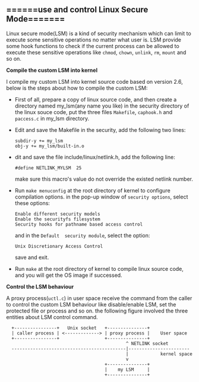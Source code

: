## ======use and control Linux Secure Mode=======

Linux secure mode(LSM) is a kind of security mechanism which can limit to execute some sensitive operations no matter what user is. LSM provide some hook functions to check if the current process can be allowed to execute these sensitive operations like `chmod`, `chown`, `unlink`, `rm`, `mount` and so on.

**Compile the custom LSM into kernel**

I compile my custom LSM into kernel source code based on version 2.6, below is the steps about how to compile the custom LSM:

* First of all, prepare a copy of linux source code, and then create a directory named my_lsm(any name you like) in the security directory of the linux souce code, put the three files `Makefile`, `caphook.h` and `paccess.c` in my_lsm directory.

* Edit and save the Makefile in the security, add the following two lines:
  ```
  subdir-y += my_lsm  
  obj-y += my_lsm/built-in.o
  ```
* dit and save the file include/linux/netlink.h, add the following line:
   ```
   #define NETLINK_MYLSM  25
   ```
   make sure this macro's value do not override the existed netlink number.

* Run `make menuconfig` at the root directory of kernel to configure compilation options.
 in the pop-up window of `security options`, select these options:
   ```
   Enable different security models
   Enable the securityfs filesystem
   Security hooks for pathname based access control
   ```
   and in the `Default  security module`, select the option:
   ```
   Unix Discretionary Access Control
   ```
   save and exit.

* Run `make` at the root directory of kernel to compile linux source code, and you will get the OS image if successed.

**Control the LSM behaviour**

A proxy process(`uctl.c`) in user space receive the command from the caller to control the custom LSM behaviour like disable/enable LSM, set the protected file or process and so on. the following figure involved the three entities about LSM control command.
```
  +----------------+   Unix socket   +---------------+
  | caller process | <-------------> | proxy process |    User space
  +----------------+                 +---------------+
                                             ^ NETLINK socket
  -------------------------------------------|-----------------------
                                             |            kernel space
                                             v
                                     +---------------+
                                     |    my LSM     |
                                     +---------------+
```


